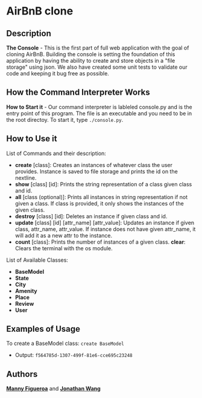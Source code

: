 # AirBnB clone

## Description

__The Console__ - This is the first part of full web application with the goal of cloning AirBnB. Building the console is setting the foundation of this application by having the ability to create and store objects in a "file storage" using json. We also have created some unit tests to validate our code and keeping it bug free as possible.

## How the Command Interpreter Works

__How to Start it__ - Our command interpreter is lableled console.py and is the entry point of this program. The file is an executable and you need to be in the root directoy. To start it, type ```./console.py```. 

## How to Use it

List of Commands and their description:

* __create__ [class]: Creates an instances of whatever class the user provides. Instance is saved to file storage and prints the id on the nextline.
* __show__ [class] [id]: Prints the string representation of a class given class and id.
* __all__ [class (optional)]: Prints all instances in string representation if not given a class. If class is provided, it only shows the instances of the given class.
* __destroy__ [class] [id]: Deletes an instance if given class and id.
* __update__ [class] [id] [attr_name] [attr_value]: Updates an instance if given class, attr_name, attr_value. If instance does not have given attr_name, it will add it as a new attr to the instance.
* __count__ [class]: Prints the number of instances of a given class.
__clear__: Clears the terminal with the os module.

List of Available Classes:

* __BaseModel__
* __State__
* __City__
* __Amenity__
* __Place__
* __Review__
* __User__


## Examples of Usage

To create a BaseModel class:
```create BaseModel```
* Output: ```f564785d-1307-499f-81e6-cce695c23248```

## Authors

**[Manny Figueroa](2216@holbertonschool.com)** and **[Jonathan Wang](2226@holbertonschool.com)**
